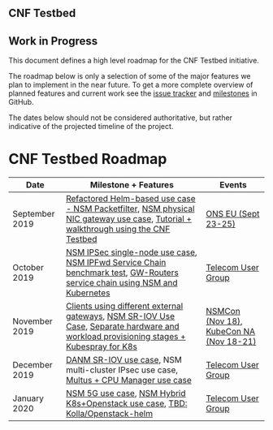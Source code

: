 CNF Testbed
---

## Work in Progress

This document defines a high level roadmap for the CNF Testbed initiative.

The roadmap below is only a selection of some of the major features we plan to implement in the near future. To get a more complete overview of planned features and current work see the [issue tracker](https://github.com/cncf/cnf-testbed/issues) and [milestones](https://github.com/cncf/cnf-testbed/milestones) in GitHub.

The dates below should not be considered authoritative, but rather indicative of the projected timeline of the project. 

# CNF Testbed Roadmap

| Date | Milestone + Features | Events |
| ----------------- | ---------------------- | --------------------- |
| September 2019 | [Refactored Helm-based use case - NSM Packetfilter](https://github.com/cncf/cnf-testbed/milestone/28), [NSM physical NIC gateway use case](https://github.com/cncf/cnf-testbed/milestone/32), [Tutorial + walkthrough using the CNF Testbed](https://github.com/cncf/cnf-testbed/milestone/38) | [ONS EU (Sept 23-25)](https://events.linuxfoundation.org/events/open-networking-summit-europe-2019/) |
| October 2019 | [NSM IPSec single-node use case](https://github.com/cncf/cnf-testbed/milestone/33), [NSM IPFwd Service Chain benchmark test](https://github.com/cncf/cnf-testbed/milestone/29), [GW-Routers service chain using NSM and Kubernetes](https://github.com/cncf/cnf-testbed/tree/master/examples/use_case/gw-routers-on-k8s-nsm-on-packet) | [Telecom User Group](https://github.com/cncf/telecom-user-group#meeting-time) |
| November 2019 | [Clients using different external gateways](https://github.com/cncf/cnf-testbed/issues/303), [NSM SR-IOV Use Case](https://github.com/cncf/cnf-testbed/milestone/41), [Separate hardware and workload provisioning stages + Kubespray for K8s](https://github.com/cncf/cnf-testbed/milestone/39) | [NSMCon (Nov 18)](https://networkservicemesh.io/events/nsmcon2019), [KubeCon NA (Nov 18-21)](https://events.linuxfoundation.org/events/kubecon-cloudnativecon-north-america-2019/) |
| December 2019 | [DANM SR-IOV use case](https://github.com/cncf/cnf-testbed/milestone/36), NSM multi-cluster IPsec use case, [Multus + CPU Manager use case](https://github.com/cncf/cnf-testbed/milestone/42) | [Telecom User Group](https://github.com/cncf/telecom-user-group#meeting-time) |
| January 2020 | [NSM 5G use case](https://github.com/cncf/cnf-testbed/milestone/40), [NSM Hybrid K8s+Openstack use case](https://github.com/cncf/cnf-testbed/milestone/37), [TBD: Kolla/Openstack-helm](https://github.com/cncf/cnf-testbed/milestone/43) | [Telecom User Group](https://github.com/cncf/telecom-user-group#meeting-time) |

